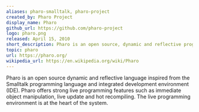 ```yaml
---
aliases: pharo-smalltalk, pharo-project
created_by: Pharo Project
display_name: Pharo
github_url: https://github.com/pharo-project
logo: pharo.png
released: April 15, 2010
short_description: Pharo is an open source, dynamic and reflective programming language and live coding IDE.
topic: pharo
url: https://pharo.org/
wikipedia_url: https://en.wikipedia.org/wiki/Pharo
---
```

Pharo is an open source dynamic and reflective language inspired from the Smalltalk programming language 
and integrated development environment (IDE). 
Pharo offers strong live programming features such as immediate object manipulation, 
live update and hot recompiling. The live programming environment is at the heart of the system.
